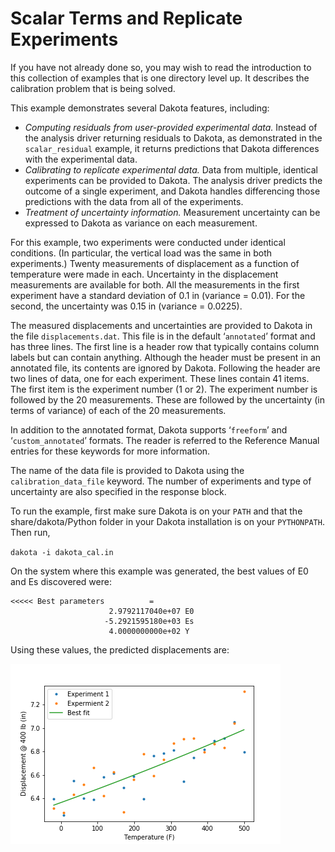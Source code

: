 # Scalar Terms and Replicate Experiments

If you have not already done so, you may wish to read the introduction to this collection of examples that is one directory level up. It describes the calibration problem that is being solved.

This example demonstrates several Dakota features, including:
* *Computing residuals from user-provided experimental data.* Instead of the analysis driver returning residuals to Dakota, as demonstrated in the `scalar_residual` example, it returns predictions that Dakota differences with the experimental data.
* *Calibrating to replicate experimental data.* Data from multiple, identical experiments can be provided to Dakota. The analysis driver predicts the outcome of a single experiment, and Dakota handles differencing those predictions with the data from all of the experiments.
* *Treatment of uncertainty information.* Measurement uncertainty can be expressed to Dakota as variance on each measurement.

For this example, two experiments were conducted under identical conditions. (In particular, the vertical load was the same in both experiments.) Twenty measurements of displacement as a function of temperature were made in each. Uncertainty in the displacement measurements are available for both. All the measurements in the first experiment have a standard deviation of 0.1 in (variance = 0.01). For the second, the uncertainty was 0.15 in (variance = 0.0225).

The measured displacements and uncertainties are provided to Dakota in the file `displacements.dat`. This file is in the default ‘`annotated`’ format and has three lines. The first line is a header row that typically contains column labels but can contain anything. Although the header must be present in an annotated file, its contents are ignored by Dakota. Following the header are two lines of data, one for each experiment. These lines contain 41 items. The first item is the experiment number (1 or 2). The experiment number is followed by the 20 measurements. These are followed by the uncertainty (in terms of variance) of each of the 20 measurements.

In addition to the annotated format, Dakota supports ‘`freeform`’ and ‘`custom_annotated`’ formats. The reader is referred to the Reference Manual entries for these keywords for more information.

The name of the data file is provided to Dakota using the `calibration_data_file` keyword. The number of experiments and type of uncertainty are also specified in the response block.

To run the example, first make sure Dakota is on your `PATH` and that the share/dakota/Python folder in your Dakota installation is on your `PYTHONPATH`. Then run,

`dakota -i dakota_cal.in`

On the system where this example was generated, the best values of E0 and Es discovered were:
```
<<<<< Best parameters          =
                      2.9792117040e+07 E0
                     -5.2921595180e+03 Es
                      4.0000000000e+02 Y
```
Using these values, the predicted displacements are:

![Predicted displacements](replicateresult.png)
